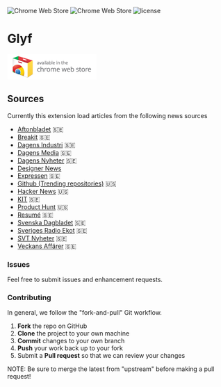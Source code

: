 ![Chrome Web Store](https://img.shields.io/chrome-web-store/v/kklidjoiedcocpkddfnknenpkpcdalnp.svg)
![Chrome Web Store](https://img.shields.io/chrome-web-store/rating/kklidjoiedcocpkddfnknenpkpcdalnp.svg)
![license](https://img.shields.io/github/license/davidpaulsson/alla-nyheter-extension.svg)

# Glyf

[![Available in the Chrome Web Store](ChromeWebStore_Badge_v2_206x58.png)](https://chrome.google.com/webstore/detail/alla-nyheter/kklidjoiedcocpkddfnknenpkpcdalnp)

## Sources

Currently this extension load articles from the following news sources

* [Aftonbladet](https://www.aftonbladet.se/) 🇸🇪
* [Breakit](https://www.breakit.se/) 🇸🇪
* [Dagens Industri](https://www.di.se/) 🇸🇪
* [Dagens Media](https://www.dagensmedia.se/) 🇸🇪
* [Dagens Nyheter](https://www.dn.se/) 🇸🇪
* [Designer News](https://www.designernews.co/)
* [Expressen](https://www.expressen.se/) 🇸🇪
* [Github (Trending repositories)](https://github.com/trending) 🇺🇸
* [Hacker News](https://news.ycombinator.com/) 🇺🇸
* [KIT](https://kit.se/) 🇸🇪
* [Product Hunt](https://www.producthunt.com/) 🇺🇸
* [Resumé](https://www.resume.se/) 🇸🇪
* [Svenska Dagbladet](https://www.svd.se/) 🇸🇪
* [Sveriges Radio Ekot](http://sverigesradio.se/ekot) 🇸🇪
* [SVT Nyheter](https://www.svt.se/) 🇸🇪
* [Veckans Affärer](https://www.va.se/) 🇸🇪

### Issues

Feel free to submit issues and enhancement requests.

### Contributing

In general, we follow the "fork-and-pull" Git workflow.

1.  **Fork** the repo on GitHub
2.  **Clone** the project to your own machine
3.  **Commit** changes to your own branch
4.  **Push** your work back up to your fork
5.  Submit a **Pull request** so that we can review your changes

NOTE: Be sure to merge the latest from "upstream" before making a pull request!
